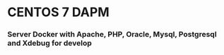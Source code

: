   # CENTOS 7 DAPM

  ### Server Docker with Apache, PHP, Oracle, Mysql, Postgresql and Xdebug for develop
